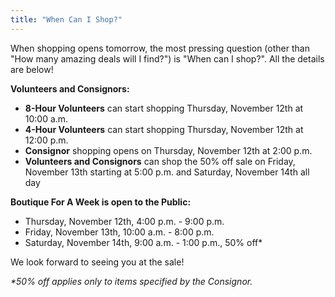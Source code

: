 ```yaml
---
title: "When Can I Shop?"
---
```


When shopping opens tomorrow, the most pressing question (other than "How many amazing deals will I find?") is "When can I shop?". All the details are below!

**Volunteers and Consignors:**

* **8-Hour Volunteers** can start shopping Thursday, November 12th at 10:00 a.m.
* **4-Hour Volunteers** can start shopping Thursday, November 12th at 12:00 p.m.
* **Consignor** shopping opens on Thursday, November 12th at 2:00 p.m.
* **Volunteers and Consignors** can shop the 50% off sale on Friday, November 13th starting at 5:00 p.m. and Saturday, November 14th all day

**Boutique For A Week is open to the Public:**

* Thursday, November 12th, 4:00 p.m. - 9:00 p.m.
* Friday, November 13th, 10:00 a.m. - 8:00 p.m.
* Saturday, November 14th, 9:00 a.m. - 1:00 p.m., 50% off\*

We look forward to seeing you at the sale!

_\*50% off applies only to items specified by the Consignor._
